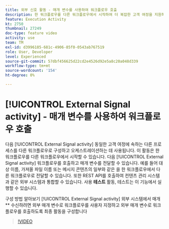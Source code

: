 ```yaml
---
title: 외부 신호 활동 - 매개 변수를 사용하여 워크플로우 호출
description: 한 워크플로우를 다른 워크플로우에서 시작하여 더 복잡한 고객 여정을 지원하면서 문제를 보다 효과적으로 모니터링하고 대응할 수 있는 방법을 알아봅니다.
feature: Execution Activity
kt: 2750
thumbnail: 27249
doc-type: feature video
activity: use
team: TM
exl-id: d3996185-681c-4906-85f0-0543ab767519
role: User, Developer
level: Experienced
source-git-commit: 57dbf456625d22cd2e4526d92e5a8c20a048d339
workflow-type: tm+mt
source-wordcount: '154'
ht-degree: 0%

---
```



# [!UICONTROL External Signal activity] - 매개 변수를 사용하여 워크플로우 호출

다음 [!UICONTROL External Signal activity] 동일한 고객 여정에 속하는 다른 프로세스를 다른 워크플로우로 구성하고 오케스트레이션하는 데 사용됩니다. 이 활동은 한 워크플로우를 다른 워크플로우에서 시작할 수 있습니다. 다음 [!UICONTROL External Signal activity] 워크플로우를 호출하고 매개 변수를 전달할 수 있습니다. 예를 들어 대상 이름, 가져올 파일 이름 또는 메시지 콘텐츠의 일부와 같은 을 한 워크플로우에서 다른 워크플로우로 전달할 수 있습니다. 또한 REST API를 호출하여 컨텐츠 관리 시스템과 같은 외부 시스템과 통합할 수 있습니다. 사용 **테스트** 활동, 테스트는 이 기능에서 실행할 수 있습니다.

구성 방법 알아보기 [!UICONTROL External Signal activity] 외부 시스템에서 매개** 수신하려면 외부 매개 변수로 워크플로우를 사용자 지정하고 외부 매개 변수로 워크플로우를 호출하도록 최종 활동을 구성합니다

>[!VIDEO](https://video.tv.adobe.com/v/27249/?quality=12)
